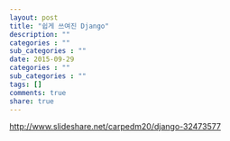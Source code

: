 ```yaml
---
layout: post
title: "쉽게 쓰여진 Django"
description: ""
categories : ""
sub_categories : ""
date: 2015-09-29
categories : ""
sub_categories : ""
tags: []
comments: true
share: true
---
```


http://www.slideshare.net/carpedm20/django-32473577

